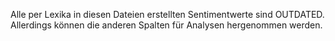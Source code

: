 Alle per Lexika in diesen Dateien erstellten Sentimentwerte sind OUTDATED.
Allerdings können die anderen Spalten für Analysen hergenommen werden.
